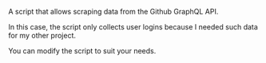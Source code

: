 A script that allows scraping data from the Github GraphQL API.

In this case, the script only collects user logins because I needed such data for my other project.

You can modify the script to suit your needs.